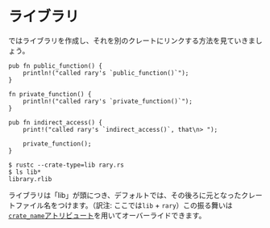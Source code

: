 <!--
# Creating a Library
-->
# ライブラリ

<!--
Let's create a library, and then see how to link it to another crate.
-->
ではライブラリを作成し、それを別のクレートにリンクする方法を見ていきましょう。

```rust,ignore
pub fn public_function() {
    println!("called rary's `public_function()`");
}

fn private_function() {
    println!("called rary's `private_function()`");
}

pub fn indirect_access() {
    print!("called rary's `indirect_access()`, that\n> ");

    private_function();
}
```

```shell
$ rustc --crate-type=lib rary.rs
$ ls lib*
library.rlib
```

<!--
Libraries get prefixed with "lib", and by default they get named after their
crate file, but this default name can be overridden by passing
the `--crate-name` option to `rustc` or by using the [`crate_name`
attribute][crate-name].
-->
ライブラリは「lib」が頭につき、デフォルトでは、その後ろに元となったクレートファイル名をつけます。（訳注: ここでは`lib` + `rary`）この振る舞いは[`crate_name`アトリビュート][crate-name]を用いてオーバーライドできます。

[crate-name]: ../attribute/crate.md

